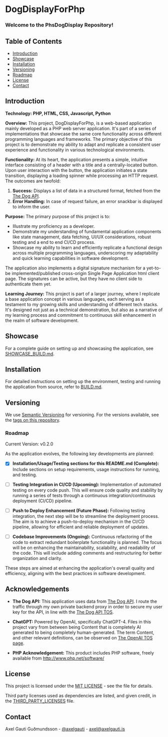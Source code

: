 # DogDisplayForPhp

### **Welcome to the PhsDogDisplay Repository!**

## Table of Contents
- [Introduction](#introduction)
- [Showcase](#showcase)
- [Installation](#installation)
- [Versioning](#versioning)
- [Roadmap](#roadmap)
- [License](#license)
- [Contact](#contact)

## Introduction

**Technology: PHP, HTML, CSS, Javascript, Python**

**Overview:**
This project, DogDisplayForPhp, is a web-based application mainly developed as a PHP web server application. It's part of a series of implementations that showcase the same core functionality across different programming languages and frameworks. The primary objective of this project is to demonstrate my ability to adapt and replicate a consistent user experience and functionality in various technological environments.

**Functionality:**
At its heart, the application presents a simple, intuitive interface consisting of a header with a title and a centrally-located button. Upon user interaction with the button, the application initiates a state transition, displaying a loading spinner while processing an HTTP request. The outcomes are twofold:
1. **Success:** Displays a list of data in a structured format, fetched from the [The Dog API](https://www.thedogapi.com).
2. **Error Handling:** In case of request failure, an error snackbar is displayed to inform the user.

**Purpose:**
The primary purpose of this project is to:
- Illustrate my proficiency as a developer.
- Demonstrate my understanding of fundamental application components like state management, data fetching, UI/UX considerations, robust testing and a end to end CI/CD process.
- Showcase my ability to learn and efficiently replicate a functional design across multiple programming languages, underscoring my adaptability and quick learning capabilities in software development.

The application also implements a digital signature mechanism for a yet-to-be implemented/published cross-origin Single Page Application html client page. The signatures can be active, but they have no client side to authenticate them yet.

**Learning Journey:**
This project is part of a larger journey, where I replicate a base application concept in various languages, each serving as a testament to my growing skills and understanding of different tech stacks. It's designed not just as a technical demonstration, but also as a narrative of my learning process and commitment to continuous skill enhancement in the realm of software development.

## Showcase
For a complete guide on setting up and showcasing the application, see [SHOWCASE_BUILD.md](SHOWCASE_BUILD.md).

## Installation
For detailed instructions on setting up the environment, testing and running the application from source, refer to [BUILD.md](BUILD.md).

## Versioning
We use [Semantic Versioning](https://semver.org/) for versioning. For the versions available, see the [tags on this repository](https://github.com/mittons/DogDisplayForPhp/tags). 

### Roadmap

Current Version: v0.2.0

As the application evolves, the following key developments are planned:

- [X] **Installation/Usage/Testing sections for this README.md (Complete):** Include sections on setup requirements, usage instructions for running, and testing.

- [ ] **Testing Integration in CI/CD (Upcoming):** Implementation of automated testing on every code push. This will ensure code quality and stability by running a series of tests through a continuous integration/continuous deployment (CI/CD) pipeline.

- [ ] **Push to Deploy Enhancement (Future Phase):** Following testing integration, the next step will be to streamline the deployment process. The aim is to achieve a push-to-deploy mechanism in the CI/CD pipeline, allowing for efficient and reliable deployment of updates.

- [ ] **Codebase Improvements (Ongoing):** Continuous refactoring of the code to extract redundant boilerplate functionality is planned. The focus will be on enhancing the maintainability, scalability, and readability of the code. This will include adding comments and restructuring for better organization and clarity.

These steps are aimed at enhancing the application's overall quality and efficiency, aligning with the best practices in software development.

## Acknowledgements
- **The Dog API:** This application uses data from [The Dog API](https://www.thedogapi.com). I route the traffic through my own private backend proxy in order to secure my user key for the API, in line with the [The Dog API TOS](https://thedogapi.com/terms).

- **ChatGPT:** Powered by OpenAI, specifically ChatGPT-4. Files in this project vary from between being Content that is completely AI generated to being completely human-generated. The term Content, and other relevant definitions, can be observed on [The OpenAI TOS page](https://openai.com/policies/terms-of-use#using-our-services).

- **PHP Acknowledgement:** This product includes PHP software, freely available from <http://www.php.net/software/> 

## License
This project is licensed under the [MIT LICENSE](LICENSE) - see the file for details.

Third party licenses used as dependencies are listed, and given credit, in the [THIRD_PARTY_LICENSES](THIRD_PARTY_LICENSES) file.

## Contact
Axel Gauti Guðmundsson - [@axelgauti](https://twitter.com/axelgauti) - axel@axelgauti.is